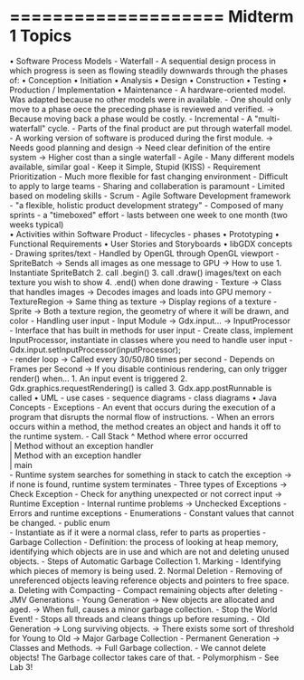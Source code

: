 ====================
Midterm 1 Topics 
====================
• Software Process Models 
	- Waterfall
		- A sequential design process in which progress is seen as flowing steadily 
		downwards through the phases of:
			• Conception
			• Initiation
			• Analysis
			• Design
			• Construction
			• Testing
			• Production / Implementation
			• Maintenance
		- A hardware-oriented model. Was adapted because no other models were in available.
		- One should only move to a phase oece the preceding phase is reviewed and verified.
			-> Because moving back a phase would be costly.
	- Incremental
		- A "multi-waterfall" cycle.
		- Parts of the final product are put through waterfall model.
		- A working version of software is produced during the first module.
			-> Needs good planning and design
			-> Need clear definition of the entire system
			-> Higher cost than a single waterfall
	- Agile 
		- Many different models available, similar goal
		- Keep it Simple, Stupid (KISS)
		- Requirement Prioritization
		- Much more flexible for fast changing environment
		- Difficult to apply to large teams
		- Sharing and collaberation is paramount 
		- Limited based on modeling skills
	- Scrum
		- Agile Software Development framework 
		- "a flexible, holistic product development strategy"
		- Composed of many sprints
			- a "timeboxed" effort
			- lasts between one week to one month (two weeks typical)		
• Activities within Software Product 
	- lifecycles
	-  phases 
• Prototyping
• Functional Requirements
• User Stories and Storyboards
• libGDX concepts
	- Drawing sprites/text
		- Handled by OpenGL through OpenGL viewport
		- SpriteBatch
			-> Sends all images as one message to GPU
			-> How to use 
				1. Instantiate SpriteBatch
				2. call .begin()
				3. call .draw() images/text on each texture you wish to show
				4. .end() when done drawing
		- Texture
			-> Class that handles images
			-> Decodes images and loads into GPU memory	
		- TextureRegion	
			-> Same thing as texture
			-> Display regions of a texture
		- Sprite
			-> Both a texture region, the geometry of where it will be drawn, and color
	- Handling user input
		- Input Module
			-> Gdx.input...
			-> InputProcessor
				- Interface that has built in methods for user input
				- Create class, implement InputProcessor, instantiate in classes
				where you need to handle user input
				- Gdx.input.setInputProcessor(inputProcessor);	
	- render loop 
		-> Called every 30/50/80 times per second 
			- Depends on Frames per Second
		-> If you disable continious rendering, can only trigger render() when...
			1. An input event is triggered
			2. Gdx.graphics.requestRendering() is called
			3. Gdx.app.postRunnable is called
• UML 
	- use cases
	- sequence diagrams
	- class diagrams 
• Java Concepts 
	- Exceptions 
		- An event that occurs during the execution of a program that disrupts the normal
		flow of instructions.
		- When an errors occurs within a method, the method creates an object and hands it
		off to the runtime system.
		- Call Stack
			^	Method where error occurred          
			|	Method without an exception handler  
			|	Method with an exception handler     
			|	main 				     
		- Runtime system searches for something in stack to catch the exception
			-> if none is found, runtime system terminates
		- Three types of Exceptions	
			-> Check Exception
				- Check for anything unexpected or not correct input
			-> Runtime Exception
				- Internal runtime problems
			-> Unchecked Exceptions
				- Errors and runtime exceptions 
	- Enumerations
		- Constant values that cannot be changed.
		- public enum <name of enum class>	
		- Instantiate as if it were a normal class, refer to parts as properties
	- Garbage Collection
		- Definition: the process of looking at heap memory, identifying which objects 
		are in use and which are not and deleting unused objects.
		- Steps of Automatic Garbage Collection
			1. Marking
				- Identifying which pieces of memory is being used. 
			2. Normal Deletion
				- Removing of unreferenced objects leaving reference objects and pointers
				 to free space.
				a. Deleting with Compacting
					- Compact remaining objects after deleting
		- JMV Generations
			- Young Generation
				-> New objects are allocated and aged.
				-> When full, causes a minor garbage collection.
					- Stop the World Event!
						- Stops all threads and cleans things up before resuming.
			- Old Generation
				-> Long surviving objects.
				-> There exists some sort of threshold for Young to Old
				-> Major Garbage Collection
			- Permanent Generation
				-> Classes and Methods.
				-> Full Garbage collection.
			- We cannot delete objects! The Garbage collector takes care of that.
	- Polymorphism 
			- See Lab 3!

